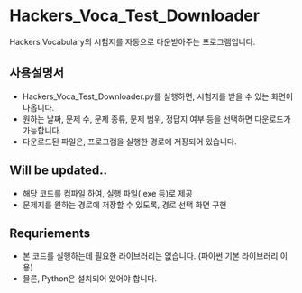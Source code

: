 # Hackers_Voca_Test_Downloader
Hackers Vocabulary의 시험지를 자동으로 다운받아주는 프로그램입니다.

## 사용설명서
- Hackers_Voca_Test_Downloader.py를 실행하면, 시험지를 받을 수 있는 화면이 나옵니다.
- 원하는 날짜, 문제 수, 문제 종류, 문제 범위, 정답지 여부 등을 선택하면 다운로드가 가능합니다.
- 다운로드된 파일은, 프로그램을 실행한 경로에 저장되어 있습니다.

## Will be updated..
- 해당 코드를 컴파일 하여, 실행 파일(.exe 등)로 제공
- 문제지를 원하는 경로에 저장할 수 있도록, 경로 선택 화면 구현

## Requriements
- 본 코드를 실행하는데 필요한 라이브러리는 없습니다. (파이썬 기본 라이브러리 이용)
- 물론, Python은 설치되어 있어야 합니다.
